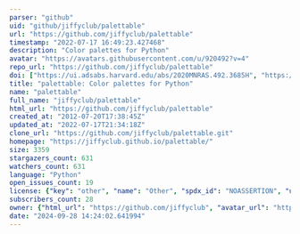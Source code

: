 ```yaml
---
parser: "github"
uid: "github/jiffyclub/palettable"
url: "https://github.com/jiffyclub/palettable"
timestamp: "2022-07-17 16:49:23.427468"
description: "Color palettes for Python"
avatar: "https://avatars.githubusercontent.com/u/920492?v=4"
repo_url: "https://github.com/jiffyclub/palettable"
doi: ["https://ui.adsabs.harvard.edu/abs/2020MNRAS.492.3685H", "https://ui.adsabs.harvard.edu/abs/2022ascl.soft02005D/abstract"]
title: "palettable: Color palettes for Python"
name: "palettable"
full_name: "jiffyclub/palettable"
html_url: "https://github.com/jiffyclub/palettable"
created_at: "2012-07-20T17:38:45Z"
updated_at: "2022-07-17T21:34:18Z"
clone_url: "https://github.com/jiffyclub/palettable.git"
homepage: "https://jiffyclub.github.io/palettable/"
size: 3359
stargazers_count: 631
watchers_count: 631
language: "Python"
open_issues_count: 19
license: {"key": "other", "name": "Other", "spdx_id": "NOASSERTION", "url": null, "node_id": "MDc6TGljZW5zZTA="}
subscribers_count: 28
owner: {"html_url": "https://github.com/jiffyclub", "avatar_url": "https://avatars.githubusercontent.com/u/920492?v=4", "login": "jiffyclub", "type": "User"}
date: "2024-09-28 14:24:02.641994"
---
```

